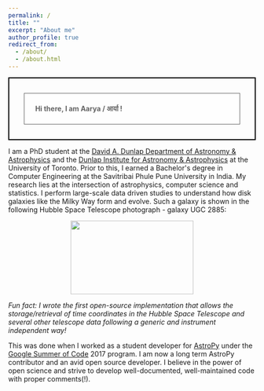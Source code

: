 ```yaml
---
permalink: /
title: ""
excerpt: "About me"
author_profile: true
redirect_from: 
  - /about/
  - /about.html
---
```


<style>
div.background {
  background: url(https://aaryapatil.github.io/images/stars.jpg) repeat;
  border: 2px solid black;
}

div.transbox {
  margin: 30px;
  background-color: #ffffff;
  border: 1px solid black;
  opacity: 0.6;
}

div.transbox p {
  margin: 5%;
  font-weight: bold;
  color: #000000;
}
</style>

<div class="background">
  <div class="transbox">
    <p> Hi there, I am Aarya / आर्या !
    </p>
  </div>
</div>

I am a PhD student at the [David A. Dunlap Department of Astronomy & Astrophysics](https://www.astro.utoronto.ca/) and the [Dunlap Institute for Astronomy & Astrophysics](https://www.dunlap.utoronto.ca/) at the University of Toronto. Prior to this, I earned a Bachelor's degree in Computer Engineering at the Savitribai Phule Pune University in India. My research lies at the intersection of astrophysics, computer science and statistics. I perform large-scale data driven studies to understand how disk galaxies like the Milky Way form and evolve. Such a galaxy is shown in the following Hubble Space Telescope photograph - galaxy UGC 2885:

<p align="center">
  <img width="250" height="150" src="https://aaryapatil.github.io/images/galaxy_small.png">
</p>


*Fun fact: I wrote the first open-source implementation that allows the storage/retrieval of time coordinates in the Hubble Space Telescope and several other telescope data following a generic and instrument independent way!* 

This was done when I worked as a student developer for [AstroPy](https://www.astropy.org/) under the [Google Summer of Code](https://summerofcode.withgoogle.com/) 2017 program. I am now a long term AstroPy contributor and an avid open source developer. I believe in the power of open science and strive to develop well-documented, well-maintained code with proper comments(!). 

